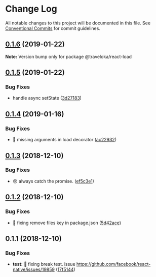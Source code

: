 # Change Log

All notable changes to this project will be documented in this file.
See [Conventional Commits](https://conventionalcommits.org) for commit guidelines.

<a name="0.1.6"></a>
## [0.1.6](https://github.com/traveloka/react-load/compare/v0.1.5...v0.1.6) (2019-01-22)

**Note:** Version bump only for package @traveloka/react-load





<a name="0.1.5"></a>
## [0.1.5](https://github.com/traveloka/react-load/compare/v0.1.4...v0.1.5) (2019-01-22)


### Bug Fixes

* handle async setState ([3d27183](https://github.com/traveloka/react-load/commit/3d27183))





<a name="0.1.4"></a>
## [0.1.4](https://github.com/traveloka/react-load/compare/v0.1.3...v0.1.4) (2019-01-16)


### Bug Fixes

* 🔧 missing arguments in load decorator ([ac22932](https://github.com/traveloka/react-load/commit/ac22932))





<a name="0.1.3"></a>
## [0.1.3](https://github.com/traveloka/react-load/compare/v0.1.2...v0.1.3) (2018-12-10)


### Bug Fixes

* 😢 always catch the promise. ([ef5c3e1](https://github.com/traveloka/react-load/commit/ef5c3e1))





<a name="0.1.2"></a>
## [0.1.2](https://github.com/traveloka/react-load/compare/v0.1.1...v0.1.2) (2018-12-10)


### Bug Fixes

* 🔧 fixing remove files key in package.json ([5d42ace](https://github.com/traveloka/react-load/commit/5d42ace))





<a name="0.1.1"></a>
## 0.1.1 (2018-12-10)


### Bug Fixes

* **test:** 🔧 fixing break test. issue https://github.com/facebook/react-native/issues/19859 ([17f5144](https://github.com/traveloka/react-load/commit/17f5144))
